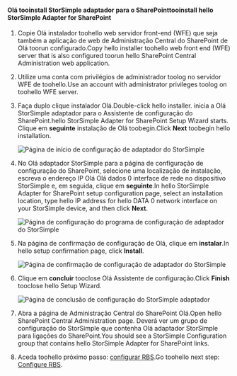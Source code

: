 <!--author=SharS last changed: 9/17/15-->

#### <a name="tooinstall-hello-storsimple-adapter-for-sharepoint"></a><span data-ttu-id="ab140-101">Olá tooinstall StorSimple adaptador para o SharePoint</span><span class="sxs-lookup"><span data-stu-id="ab140-101">tooinstall hello StorSimple Adapter for SharePoint</span></span>
1. <span data-ttu-id="ab140-102">Copie Olá instalador toohello web servidor front-end (WFE) que seja também a aplicação de web de Administração Central do SharePoint de Olá toorun configurado.</span><span class="sxs-lookup"><span data-stu-id="ab140-102">Copy hello installer toohello web front end (WFE) server that is also configured toorun hello SharePoint Central Administration web application.</span></span> 
2. <span data-ttu-id="ab140-103">Utilize uma conta com privilégios de administrador toolog no servidor WFE de toohello.</span><span class="sxs-lookup"><span data-stu-id="ab140-103">Use an account with administrator privileges toolog on toohello WFE server.</span></span>
3. <span data-ttu-id="ab140-104">Faça duplo clique instalador Olá.</span><span class="sxs-lookup"><span data-stu-id="ab140-104">Double-click hello installer.</span></span> <span data-ttu-id="ab140-105">inicia a Olá StorSimple adaptador para o Assistente de configuração do SharePoint.</span><span class="sxs-lookup"><span data-stu-id="ab140-105">hello StorSimple Adapter for SharePoint Setup Wizard starts.</span></span> <span data-ttu-id="ab140-106">Clique em **seguinte** instalação de Olá toobegin.</span><span class="sxs-lookup"><span data-stu-id="ab140-106">Click **Next** toobegin hello installation.</span></span>
   
    ![Página de início de configuração de adaptador do StorSimple](./media/storsimple-install-sharepoint-adapter/HCS_SSASP_Setup1-include.png)
4. <span data-ttu-id="ab140-108">No Olá adaptador StorSimple para a página de configuração de configuração do SharePoint, selecione uma localização de instalação, escreva o endereço IP Olá Olá dados 0 interface de rede no dispositivo StorSimple e, em seguida, clique em **seguinte**.</span><span class="sxs-lookup"><span data-stu-id="ab140-108">In hello StorSimple Adapter for SharePoint setup configuration page, select an installation location, type hello IP address for hello DATA 0 network interface on your StorSimple device, and then click **Next**.</span></span> 
   
    ![Página de configuração do programa de configuração de adaptador do StorSimple](./media/storsimple-install-sharepoint-adapter/HCS_SSASP_Setup2-include.png) 
5. <span data-ttu-id="ab140-110">Na página de confirmação de configuração de Olá, clique em **instalar**.</span><span class="sxs-lookup"><span data-stu-id="ab140-110">In hello setup confirmation page, click **Install**.</span></span>
   
    ![Página de confirmação de configuração de adaptador do StorSimple](./media/storsimple-install-sharepoint-adapter/HCS_SSASP_Confirm_Setup-include.png) 
6. <span data-ttu-id="ab140-112">Clique em **concluir** tooclose Olá Assistente de configuração.</span><span class="sxs-lookup"><span data-stu-id="ab140-112">Click **Finish** tooclose hello Setup Wizard.</span></span>
   
    ![Página de conclusão de configuração do StorSimple adaptador](./media/storsimple-install-sharepoint-adapter/HCS_SSASP_Setup_finish-include.png) 
7. <span data-ttu-id="ab140-114">Abra a página de Administração Central do SharePoint Olá.</span><span class="sxs-lookup"><span data-stu-id="ab140-114">Open hello SharePoint Central Administration page.</span></span> <span data-ttu-id="ab140-115">Deverá ver um grupo de configuração do StorSimple que contenha Olá adaptador StorSimple para ligações do SharePoint.</span><span class="sxs-lookup"><span data-stu-id="ab140-115">You should see a StorSimple Configuration group that contains hello StorSimple Adapter for SharePoint links.</span></span>
8. <span data-ttu-id="ab140-116">Aceda toohello próximo passo: [configurar RBS](#configure-rbs).</span><span class="sxs-lookup"><span data-stu-id="ab140-116">Go toohello next step: [Configure RBS](#configure-rbs).</span></span>

